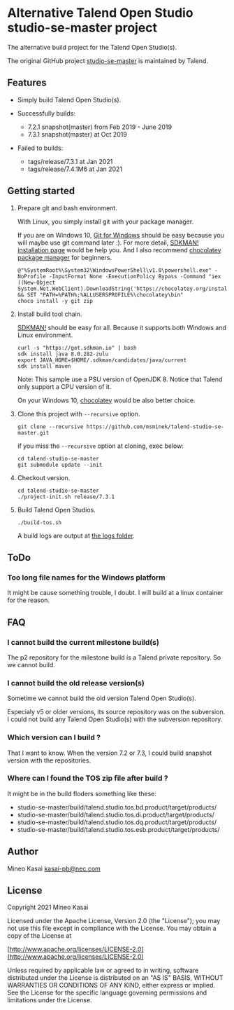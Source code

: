 # Alternative Talend Open Studio studio-se-master project

The alternative build project for the Talend Open Studio(s).

The original GitHub project [studio-se-master](https://github.com/Talend/studio-se-master.git) is maintained by Talend.

## Features

- Simply build Talend Open Studio(s).

- Successfully builds:
  - 7.2.1 snapshot(master) from Feb 2019 - June 2019
  - 7.3.1 snapshot(master) at Oct 2019
- Failed to builds:
  - tags/release/7.3.1 at Jan 2021
  - tags/release/7.4.1M6 at Jan 2021

## Getting started

1. Prepare git and bash environment.

    With Linux, you simply install git with your package manager.

    If you are on Windows 10, [Git for Windows](https://gitforwindows.org/) should be easy because you will maybe use git command later :). For more detail, [SDKMAN! installation page](https://sdkman.io/install) would be help you. And I also recommend [chocolatey package manager](https://chocolatey.org/) for beginners.

    ```shell-session
    @"%SystemRoot%\System32\WindowsPowerShell\v1.0\powershell.exe" -NoProfile -InputFormat None -ExecutionPolicy Bypass -Command "iex ((New-Object System.Net.WebClient).DownloadString('https://chocolatey.org/install.ps1'))" && SET "PATH=%PATH%;%ALLUSERSPROFILE%\chocolatey\bin"
    choco install -y git zip
    ```

1. Install build tool chain.

    [SDKMAN!](https://sdkman.io/) should be easy for all. Because it supports both Windows and Linux environment.

    ```shell-session
    curl -s "https://get.sdkman.io" | bash
    sdk install java 8.0.282-zulu
    export JAVA_HOME=$HOME/.sdkman/candidates/java/current
    sdk install maven
    ```

    Note: This sample use a PSU version of OpenJDK 8. Notice that Talend only support a CPU version of it.

    On your Windows 10, [chocolatey](https://chocolatey.org/) would be also better choice.

1. Clone this project with ```--recursive``` option.

    ```shell-session
    git clone --recursive https://github.com/msminek/talend-studio-se-master.git
    ```

    if you miss the ```--recursive``` option at cloning, exec below:

    ```shell-session
    cd talend-studio-se-master
    git submodule update --init
    ```

1. Checkout version.

    ```shell-session
    cd talend-studio-se-master
    ./project-init.sh release/7.3.1
    ```

1. Build Talend Open Studios.

    ```shell-session
    ./build-tos.sh
    ```

    A build logs are output at [the logs folder](logs/).

## ToDo

### Too long file names for the Windows platform

It might be cause something trouble, I doubt. I will build at a linux container for the reason.

## FAQ

### I cannot build the current milestone build(s)

The p2 repository for the milestone build is a Talend private repository. So we cannot build.

### I cannot build the old release version(s)

Sometime we cannot build the old version Talend Open Studio(s).

Especialy v5 or older versions, its source repository was on the subversion. I could not build any Talend Open Studio(s) with the subversion repository.

### Which version can I build ?

That I want to know. When the version 7.2 or 7.3, I could build snapshot version with the repositories.

### Where can I found the TOS zip file after build ?

It might be in the build floders something like these:

- studio-se-master/build/talend.studio.tos.bd.product/target/products/
- studio-se-master/build/talend.studio.tos.di.product/target/products/
- studio-se-master/build/talend.studio.tos.dq.product/target/products/
- studio-se-master/build/talend.studio.tos.esb.product/target/products/

## Author

Mineo Kasai <kasai-pb@nec.com>

## License

Copyright 2021 Mineo Kasai

Licensed under the Apache License, Version 2.0 (the "License");
you may not use this file except in compliance with the License.
You may obtain a copy of the License at

[http://www.apache.org/licenses/LICENSE-2.0](http://www.apache.org/licenses/LICENSE-2.0)

Unless required by applicable law or agreed to in writing, software
distributed under the License is distributed on an "AS IS" BASIS,
WITHOUT WARRANTIES OR CONDITIONS OF ANY KIND, either express or implied.
See the License for the specific language governing permissions and
limitations under the License.
